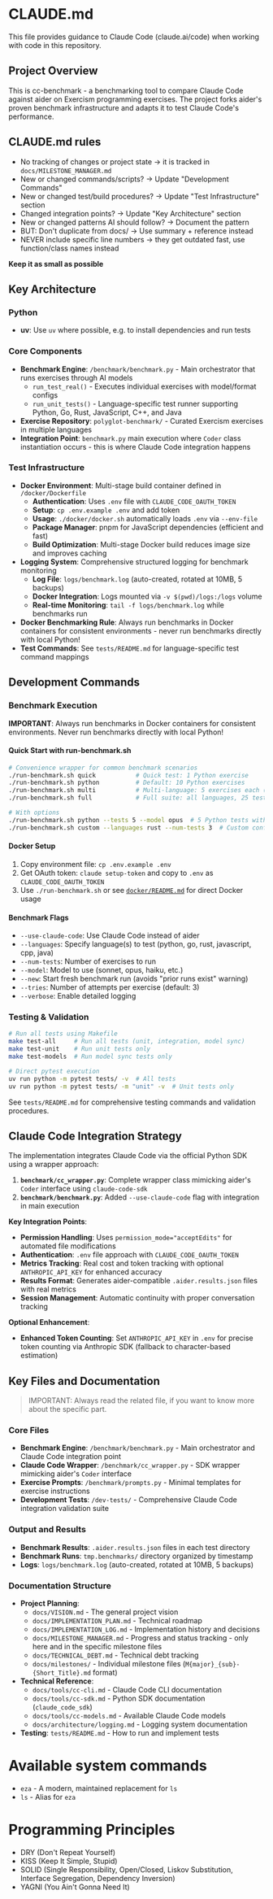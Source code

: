 # CLAUDE.md

This file provides guidance to Claude Code (claude.ai/code) when working with code in this repository.

## Project Overview

This is cc-benchmark - a benchmarking tool to compare Claude Code against aider on Exercism programming exercises.
The project forks aider's proven benchmark infrastructure and adapts it to test Claude Code's performance.

## CLAUDE.md rules
- No tracking of changes or project state → it is tracked in `docs/MILESTONE_MANAGER.md`
- New or changed commands/scripts? → Update "Development Commands"
- New or changed test/build procedures? → Update "Test Infrastructure" section  
- Changed integration points? → Update "Key Architecture" section
- New or changed patterns AI should follow? → Document the pattern
- BUT: Don't duplicate from docs/ → Use summary + reference instead
- NEVER include specific line numbers → they get outdated fast, use function/class names instead

**Keep it as small as possible**

## Key Architecture

### Python
- **uv**: Use `uv` where possible, e.g. to install dependencies and run tests

### Core Components
- **Benchmark Engine**: `/benchmark/benchmark.py` - Main orchestrator that runs exercises through AI models
  - `run_test_real()` - Executes individual exercises with model/format configs
  - `run_unit_tests()` - Language-specific test runner supporting Python, Go, Rust, JavaScript, C++, and Java
- **Exercise Repository**: `polyglot-benchmark/` - Curated Exercism exercises in multiple languages
- **Integration Point**: `benchmark.py` main execution where `Coder` class instantiation occurs - this is where Claude Code integration happens

### Test Infrastructure
- **Docker Environment**: Multi-stage build container defined in `/docker/Dockerfile`
  - **Authentication**: Uses `.env` file with `CLAUDE_CODE_OAUTH_TOKEN`
  - **Setup**: `cp .env.example .env` and add token
  - **Usage**: `./docker/docker.sh` automatically loads `.env` via `--env-file`
  - **Package Manager**: pnpm for JavaScript dependencies (efficient and fast)
  - **Build Optimization**: Multi-stage Docker build reduces image size and improves caching
- **Logging System**: Comprehensive structured logging for benchmark monitoring
  - **Log File**: `logs/benchmark.log` (auto-created, rotated at 10MB, 5 backups)
  - **Docker Integration**: Logs mounted via `-v $(pwd)/logs:/logs` volume
  - **Real-time Monitoring**: `tail -f logs/benchmark.log` while benchmarks run
- **Docker Benchmarking Rule**: Always run benchmarks in Docker containers for consistent environments - never run benchmarks directly with local Python!
- **Test Commands**: See `tests/README.md` for language-specific test command mappings

## Development Commands

### Benchmark Execution

**IMPORTANT**: Always run benchmarks in Docker containers for consistent environments. Never run benchmarks directly with local Python!

#### Quick Start with run-benchmark.sh
```bash
# Convenience wrapper for common benchmark scenarios
./run-benchmark.sh quick           # Quick test: 1 Python exercise
./run-benchmark.sh python          # Default: 10 Python exercises  
./run-benchmark.sh multi           # Multi-language: 5 exercises each (Python, JS, Go)
./run-benchmark.sh full            # Full suite: all languages, 25 tests each

# With options
./run-benchmark.sh python --tests 5 --model opus  # 5 Python tests with Opus
./run-benchmark.sh custom --languages rust --num-tests 3  # Custom configuration
```

#### Docker Setup
1. Copy environment file: `cp .env.example .env`
2. Get OAuth token: `claude setup-token` and copy to `.env` as `CLAUDE_CODE_OAUTH_TOKEN`
3. Use `./run-benchmark.sh` or see [`docker/README.md`](docker/README.md) for direct Docker usage

#### Benchmark Flags
- `--use-claude-code`: Use Claude Code instead of aider
- `--languages`: Specify language(s) to test (python, go, rust, javascript, cpp, java)
- `--num-tests`: Number of exercises to run
- `--model`: Model to use (sonnet, opus, haiku, etc.)
- `--new`: Start fresh benchmark run (avoids "prior runs exist" warning)
- `--tries`: Number of attempts per exercise (default: 3)
- `--verbose`: Enable detailed logging

### Testing & Validation
```bash
# Run all tests using Makefile
make test-all     # Run all tests (unit, integration, model sync)
make test-unit    # Run unit tests only
make test-models  # Run model sync tests only

# Direct pytest execution
uv run python -m pytest tests/ -v  # All tests
uv run python -m pytest tests/ -m "unit" -v  # Unit tests only
```

See `tests/README.md` for comprehensive testing commands and validation procedures.

## Claude Code Integration Strategy

The implementation integrates Claude Code via the official Python SDK using a wrapper approach:

1. **`benchmark/cc_wrapper.py`**: Complete wrapper class mimicking aider's `Coder` interface using `claude-code-sdk`
2. **`benchmark/benchmark.py`**: Added `--use-claude-code` flag with integration in main execution

**Key Integration Points**:
- **Permission Handling**: Uses `permission_mode="acceptEdits"` for automated file modifications
- **Authentication**: `.env` file approach with `CLAUDE_CODE_OAUTH_TOKEN`
- **Metrics Tracking**: Real cost and token tracking with optional `ANTHROPIC_API_KEY` for enhanced accuracy
- **Results Format**: Generates aider-compatible `.aider.results.json` files with real metrics
- **Session Management**: Automatic continuity with proper conversation tracking

**Optional Enhancement**:
- **Enhanced Token Counting**: Set `ANTHROPIC_API_KEY` in `.env` for precise token counting via Anthropic SDK (fallback to character-based estimation)

## Key Files and Documentation

> IMPORTANT: Always read the related file, if you want to know more about the specific part.

### Core Files
- **Benchmark Engine**: `/benchmark/benchmark.py` - Main orchestrator and Claude Code integration point
- **Claude Code Wrapper**: `/benchmark/cc_wrapper.py` - SDK wrapper mimicking aider's `Coder` interface  
- **Exercise Prompts**: `/benchmark/prompts.py` - Minimal templates for exercise instructions
- **Development Tests**: `/dev-tests/` - Comprehensive Claude Code integration validation suite

### Output and Results
- **Benchmark Results**: `.aider.results.json` files in each test directory
- **Benchmark Runs**: `tmp.benchmarks/` directory organized by timestamp
- **Logs**: `logs/benchmark.log` (auto-created, rotated at 10MB, 5 backups)

### Documentation Structure
- **Project Planning**: 
  - `docs/VISION.md` - The general project vision
  - `docs/IMPLEMENTATION_PLAN.md` - Technical roadmap
  - `docs/IMPLEMENTATION_LOG.md` - Implementation history and decisions
  - `docs/MILESTONE_MANAGER.md` - Progress and status tracking - only here and in the specific milestone files
  - `docs/TECHNICAL_DEBT.md` - Technical debt tracking
  - `docs/milestones/` - Individual milestone files (`M{major}_{sub}-{Short_Title}.md` format)
- **Technical Reference**:
  - `docs/tools/cc-cli.md` - Claude Code CLI documentation
  - `docs/tools/cc-sdk.md` - Python SDK documentation (`claude_code_sdk`)
  - `docs/tools/cc-models.md` - Available Claude Code models
  - `docs/architecture/logging.md` - Logging system documentation
- **Testing**: `tests/README.md` - How to run and implement tests

# Available system commands
- `eza` - A modern, maintained replacement for `ls`
- `ls` - Alias for `eza`

# Programming Principles
- DRY (Don't Repeat Yourself)
- KISS (Keep It Simple, Stupid)
- SOLID (Single Responsibility, Open/Closed, Liskov Substitution, Interface Segregation, Dependency Inversion)
- YAGNI (You Ain't Gonna Need It)
